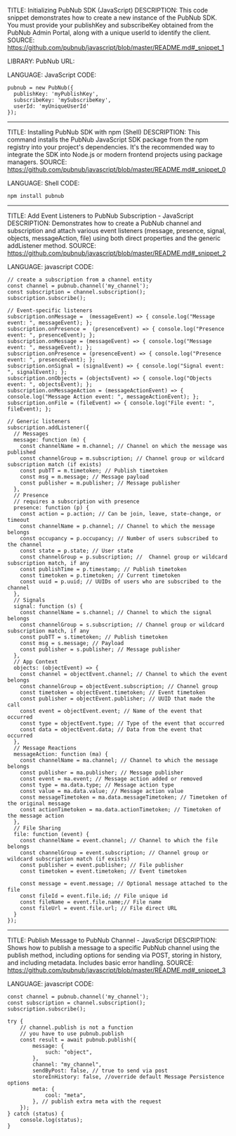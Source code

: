 TITLE: Initializing PubNub SDK (JavaScript)
DESCRIPTION: This code snippet demonstrates how to create a new instance of the PubNub SDK. You must provide your publishKey and subscribeKey obtained from the PubNub Admin Portal, along with a unique userId to identify the client.
SOURCE: https://github.com/pubnub/javascript/blob/master/README.md#_snippet_1

LIBRARY: PubNub
URL: <script src="https://cdn.pubnub.com/sdk/javascript/pubnub.9.5.2.min.js"></script>

LANGUAGE: JavaScript
CODE:
```
pubnub = new PubNub({
  publishKey: 'myPublishKey',
  subscribeKey: 'mySubscribeKey',
  userId: 'myUniqueUserId'
});
```

----------------------------------------

TITLE: Installing PubNub SDK with npm (Shell)
DESCRIPTION: This command installs the PubNub JavaScript SDK package from the npm registry into your project's dependencies. It's the recommended way to integrate the SDK into Node.js or modern frontend projects using package managers.
SOURCE: https://github.com/pubnub/javascript/blob/master/README.md#_snippet_0

LANGUAGE: Shell
CODE:
```
npm install pubnub
```

----------------------------------------

TITLE: Add Event Listeners to PubNub Subscription - JavaScript
DESCRIPTION: Demonstrates how to create a PubNub channel and subscription and attach various event listeners (message, presence, signal, objects, messageAction, file) using both direct properties and the generic addListener method.
SOURCE: https://github.com/pubnub/javascript/blob/master/README.md#_snippet_2

LANGUAGE: javascript
CODE:
```
// create a subscription from a channel entity
const channel = pubnub.channel('my_channel');
const subscription = channel.subscription();
subscription.subscribe();

// Event-specific listeners
subscription.onMessage =  (messageEvent) => { console.log("Message event: ", messageEvent); };
subscription.onPresence =  (presenceEvent) => { console.log("Presence event: ", presenceEvent); };
subscription.onMessage = (messageEvent) => { console.log("Message event: ", messageEvent); };
subscription.onPresence = (presenceEvent) => { console.log("Presence event: ", presenceEvent); };
subscription.onSignal = (signalEvent) => { console.log("Signal event: ", signalEvent); };
subscription.onObjects = (objectsEvent) => { console.log("Objects event: ", objectsEvent); };
subscription.onMessageAction = (messageActionEvent) => { console.log("Message Action event: ", messageActionEvent); };
subscription.onFile = (fileEvent) => { console.log("File event: ", fileEvent); };

// Generic listeners
subscription.addListener({
  // Messages
  message: function (m) {
    const channelName = m.channel; // Channel on which the message was published
    const channelGroup = m.subscription; // Channel group or wildcard subscription match (if exists)
    const pubTT = m.timetoken; // Publish timetoken
    const msg = m.message; // Message payload
    const publisher = m.publisher; // Message publisher
  },
  // Presence
  // requires a subscription with presence
  presence: function (p) {
    const action = p.action; // Can be join, leave, state-change, or timeout
    const channelName = p.channel; // Channel to which the message belongs
    const occupancy = p.occupancy; // Number of users subscribed to the channel
    const state = p.state; // User state
    const channelGroup = p.subscription; //  Channel group or wildcard subscription match, if any
    const publishTime = p.timestamp; // Publish timetoken
    const timetoken = p.timetoken; // Current timetoken
    const uuid = p.uuid; // UUIDs of users who are subscribed to the channel
  },
  // Signals
  signal: function (s) {
    const channelName = s.channel; // Channel to which the signal belongs
    const channelGroup = s.subscription; // Channel group or wildcard subscription match, if any
    const pubTT = s.timetoken; // Publish timetoken
    const msg = s.message; // Payload
    const publisher = s.publisher; // Message publisher
  },
  // App Context
  objects: (objectEvent) => {
    const channel = objectEvent.channel; // Channel to which the event belongs
    const channelGroup = objectEvent.subscription; // Channel group
    const timetoken = objectEvent.timetoken; // Event timetoken
    const publisher = objectEvent.publisher; // UUID that made the call
    const event = objectEvent.event; // Name of the event that occurred
    const type = objectEvent.type; // Type of the event that occurred
    const data = objectEvent.data; // Data from the event that occurred
  },
  // Message Reactions
  messageAction: function (ma) {
    const channelName = ma.channel; // Channel to which the message belongs
    const publisher = ma.publisher; // Message publisher
    const event = ma.event; // Message action added or removed
    const type = ma.data.type; // Message action type
    const value = ma.data.value; // Message action value
    const messageTimetoken = ma.data.messageTimetoken; // Timetoken of the original message
    const actionTimetoken = ma.data.actionTimetoken; // Timetoken of the message action
  },
  // File Sharing
  file: function (event) {
    const channelName = event.channel; // Channel to which the file belongs
    const channelGroup = event.subscription; // Channel group or wildcard subscription match (if exists)
    const publisher = event.publisher; // File publisher
    const timetoken = event.timetoken; // Event timetoken

    const message = event.message; // Optional message attached to the file
    const fileId = event.file.id; // File unique id
    const fileName = event.file.name;// File name
    const fileUrl = event.file.url; // File direct URL
  }
});
```

----------------------------------------

TITLE: Publish Message to PubNub Channel - JavaScript
DESCRIPTION: Shows how to publish a message to a specific PubNub channel using the publish method, including options for sending via POST, storing in history, and including metadata. Includes basic error handling.
SOURCE: https://github.com/pubnub/javascript/blob/master/README.md#_snippet_3

LANGUAGE: javascript
CODE:
```
const channel = pubnub.channel('my_channel');
const subscription = channel.subscription();
subscription.subscribe();

try {
    // channel.publish is not a function 
    // you have to use pubnub.publish
    const result = await pubnub.publish({
        message: {
            such: "object",
        },
        channel: "my_channel",
        sendByPost: false, // true to send via post
        storeInHistory: false, //override default Message Persistence options
        meta: {
            cool: "meta",
        }, // publish extra meta with the request
    });
} catch (status) {
    console.log(status);
}
```


